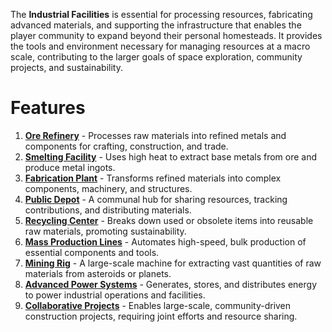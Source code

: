 The **Industrial Facilities** is essential for processing resources, fabricating advanced materials, and supporting the infrastructure that enables the player community to expand beyond their personal homesteads. It provides the tools and environment necessary for managing resources at a macro scale, contributing to the larger goals of space exploration, community projects, and sustainability.

# Features

1. **[Ore Refinery](01-Ore-Refinery.md)** - Processes raw materials into refined metals and components for crafting, construction, and trade.
2. **[Smelting Facility](02-Smelting-Facility.md)** - Uses high heat to extract base metals from ore and produce metal ingots.
3. **[Fabrication Plant](03-Fabrication-Plant.md)** - Transforms refined materials into complex components, machinery, and structures.
4. **[Public Depot](04-Public-Depot.md)** - A communal hub for sharing resources, tracking contributions, and distributing materials.
5. **[Recycling Center](05-Recycling-Center.md)** - Breaks down used or obsolete items into reusable raw materials, promoting sustainability.
6. **[Mass Production Lines](06-Mass-Production-Lines.md)** - Automates high-speed, bulk production of essential components and tools.
7. **[Mining Rig](07-Mining-Rig.md)** - A large-scale machine for extracting vast quantities of raw materials from asteroids or planets.
8. **[Advanced Power Systems](08-Advanced-Power-Systems.md)** - Generates, stores, and distributes energy to power industrial operations and facilities.
9. **[Collaborative Projects](09-Collaborative-Projects.md)** - Enables large-scale, community-driven construction projects, requiring joint efforts and resource sharing.